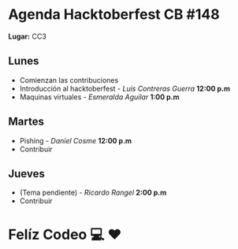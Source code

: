 # Agenda Hacktoberfest CB #148
**Lugar:** CC3

## Lunes
* Comienzan las contribuciones
* Introducción al hacktoberfest - *Luis Contreras Guerra* **12:00 p.m**
* Maquinas virtuales - *Esmeralda Aguilar* **1:00 p.m**

## Martes
* Pishing - *Daniel Cosme* **12:00 p.m**
* Contribuir

## Jueves
* (Tema pendiente) - *Ricardo Rangel* **2:00 p.m**
* Contribuir

# Felíz Codeo :computer: :heart:
